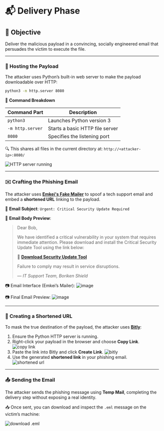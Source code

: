 # 📬 Delivery Phase

## 🎯 Objective

Deliver the malicious payload in a convincing, socially engineered email that persuades the victim to execute the file.

---

### 📡 Hosting the Payload

The attacker uses Python’s built-in web server to make the payload downloadable over HTTP:

```bash
python3 -m http.server 8080
```

📘 **Command Breakdown**

| Command Part     | Description                     |
| ---------------- | ------------------------------- |
| `python3`        | Launches Python version 3       |
| `-m http.server` | Starts a basic HTTP file server |
| `8080`           | Specifies the listening port    |

🔍 This shares all files in the current directory at:
`http://<attacker-ip>:8080/`

![HTTP server running](https://github.com/user-attachments/assets/cdbda6d0-356f-41c7-9682-c0025751f498)

---

### ✉️ Crafting the Phishing Email

The attacker uses [**Emkei's Fake Mailer**](https://emkei.cz/) to spoof a tech support email and embed a **shortened URL** linking to the payload.

📌 **Email Subject**:
`Urgent: Critical Security Update Required`

📨 **Email Body Preview**:

> Dear Bob,
>
> We have identified a critical vulnerability in your system that requires immediate attention. Please download and install the Critical Security Update Tool using the link below:
>
> 🔗 **[Download Security Update Tool](http://short.url/hide-payload-link)**
>
> Failure to comply may result in service disruptions.
>
> — *IT Support Team, Boriken Shield*

📷 Email Interface (Emkei’s Mailer):
![image](https://github.com/user-attachments/assets/48236a67-3e18-43c9-b808-2f1b0ffcca06)

📷 Final Email Preview:
![image](https://github.com/user-attachments/assets/d335d713-0573-42f7-94d8-37f7041a89f1)

---

### 🔗 Creating a Shortened URL

To mask the true destination of the payload, the attacker uses [**Bitly**](https://bitly.com):

1. Ensure the Python HTTP server is running.
2. Right-click your payload in the browser and choose **Copy Link**.
   ![copy link](https://github.com/user-attachments/assets/d470cdad-11f7-4623-9dd9-d482a6285304)
3. Paste the link into Bitly and click **Create Link**.
   ![bitly](https://github.com/user-attachments/assets/63d48125-d3a0-4f9b-8952-70138169650f)
4. Use the generated **shortened link** in your phishing email.
   ![shortened url](https://github.com/user-attachments/assets/42efe46a-856d-444a-a338-bf924b03de9b)

---

### 📤 Sending the Email

The attacker sends the phishing message using **Temp Mail**, completing the delivery step without exposing a real identity.

📥 Once sent, you can download and inspect the `.eml` message on the victim’s machine:

![download .eml](https://github.com/user-attachments/assets/c145f18d-6821-4f98-a388-adcaac20a233)
